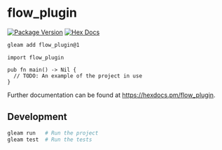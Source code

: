 # flow_plugin

[![Package Version](https://img.shields.io/hexpm/v/flow_plugin)](https://hex.pm/packages/flow_plugin)
[![Hex Docs](https://img.shields.io/badge/hex-docs-ffaff3)](https://hexdocs.pm/flow_plugin/)

```sh
gleam add flow_plugin@1
```
```gleam
import flow_plugin

pub fn main() -> Nil {
  // TODO: An example of the project in use
}
```

Further documentation can be found at <https://hexdocs.pm/flow_plugin>.

## Development

```sh
gleam run   # Run the project
gleam test  # Run the tests
```
